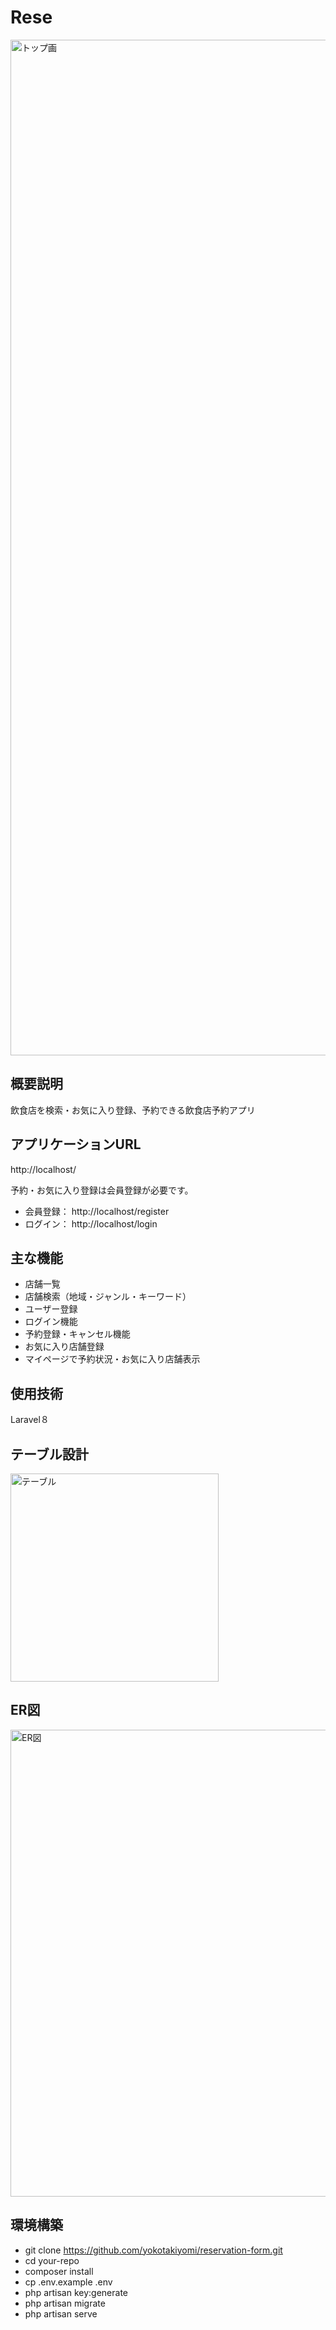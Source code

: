 # Rese
<img width="1625" alt="トップ画" src="https://github.com/user-attachments/assets/be1d6caa-dff5-44dc-900e-8baf2d52022b" />

## 概要説明
飲食店を検索・お気に入り登録、予約できる飲食店予約アプリ

## アプリケーションURL
http://localhost/

予約・お気に入り登録は会員登録が必要です。　　
- 会員登録： http://localhost/register
- ログイン： http://localhost/login

## 主な機能
- 店舗一覧
- 店舗検索（地域・ジャンル・キーワード）
- ユーザー登録
- ログイン機能
- 予約登録・キャンセル機能
- お気に入り店舗登録
- マイページで予約状況・お気に入り店舗表示

## 使用技術
Laravel８

## テーブル設計
<img width="333" alt="テーブル" src="https://github.com/user-attachments/assets/4f35c7ca-2088-434f-b503-896063a1c92a" />

## ER図
<img width="747" alt="ER図" src="https://github.com/user-attachments/assets/c8067184-40d0-48f9-887f-bf120ecbd62f" />

## 環境構築
- git clone https://github.com/yokotakiyomi/reservation-form.git
- cd your-repo
- composer install
- cp .env.example .env
- php artisan key:generate
- php artisan migrate
- php artisan serve
